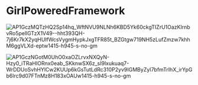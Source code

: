 # GirlPoweredFramework

![AP1GczMQTzHQ2Sp14hq_WftNVU9NLNh6KBD5Yk60ckgTIZrU1OazKlrnbvRo5pellGTzX1V49--hht393QH-7j6Kr7kX2yqHUlfWcsVygmHypkJxgTFR85t_BZGtgw719NH5zLufZmzw7khhM6ggVLXd-eptw1415-h945-s-no-gm](https://github.com/user-attachments/assets/b79b57c2-cfeb-4d14-8689-e6c6fae1a36c)

![AP1GczNGotM0UhO0xaOZLrvxNXQyN-Hzy0_iTRaHIORnx0eab_SKknwSX6z_sI9lxukuaq7-WrDDUoSvhHYlCw2KUUp6kGsTutLdRc310P2yv9IGMByZyI7bfmTrIhX_irYpGb6lrc9d07FTnMz8H183xOAUw1415-h945-s-no-gm](https://github.com/user-attachments/assets/d4c44a2b-f699-4288-8f80-24efa6a79cae)

